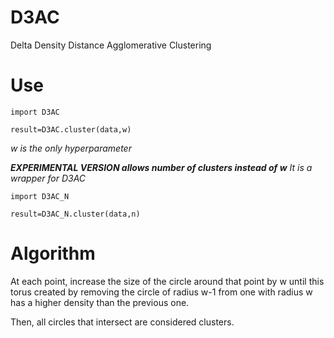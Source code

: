 # D3AC
Delta Density Distance Agglomerative Clustering

# Use

`import D3AC`

`result=D3AC.cluster(data,w)`

*w is the only hyperparameter*

***EXPERIMENTAL VERSION allows number of clusters instead of w***
*It is a wrapper for D3AC*

`import D3AC_N`

`result=D3AC_N.cluster(data,n)`

# Algorithm

At each point, increase the size of the circle around that point by w until this torus created by removing the circle of radius w-1 from one with radius w has a higher density than the previous one. 

Then, all circles that intersect are considered clusters. 
